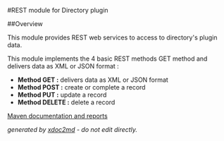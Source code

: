 
#REST module for Directory plugin

##Overview

This module provides REST web services to access to directory's plugin data.

This module implements the 4 basic REST methods GET method and delivers data as XML or JSON format :

 
*  **Method GET :** delivers data as XML or JSON format
*  **Method POST :** create or complete a record
*  **Method PUT :** update a record
*  **Method DELETE :** delete a record


[Maven documentation and reports](http://dev.lutece.paris.fr/plugins/module-directory-rest/)



 *generated by [xdoc2md](https://github.com/lutece-platform/tools-maven-xdoc2md-plugin) - do not edit directly.*